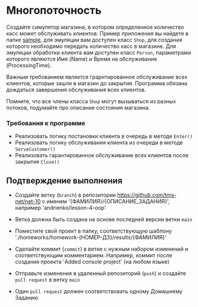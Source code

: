 ﻿# Многопоточность

Создайте симулятор магазина, в котором определенное количество касс может обслуживать клиентов. Пример приложения вы найдете в папке [sample](./sample/), для эмуляции вам доступен класс `Shop`, для создания которого необходимо передать количество касс в магазине.
Для эмуляции обработки клиента вам доступен класс `Person`, параметрами которого являются Имя (Name) и Время на обслуживание (ProcessingTime).

Важным требованием является грарнтированное обслуживание всех клиентов, которые зашли в магазин до закрытия.
Программа обязана дождаться завершения обслуживания всех клиентов.

Помните, что все члены класса `Shop` могут вызываться из разных потоков, подумайте про описание состояния магазина.

### Требования к программе
  - Реализовать логику постановки клиента в очередь в методе `Enter()`
  - Реализовать логику обслуживания клиента из очереди в методе `ServeCustomer()`
  - Реализовать гарантированное обслуживание всех клиентов после закрытия `Close()`

## Подтверждение выполнения

 - Создайте ветку (`branch`) в репозитории https://github.com/tms-net/net-10 с именем '{ФАМИЛИЯ}/{ОПИСАНИЕ_ЗАДАНИЯ}', например 'andrienko/lesson-4-oop'

 - Ветка должна быть создана на основе последней версии ветки `main`

 - Поместите свой проект в папку, соответствующую шаблону './homeworks/homework-{НОМЕР-ДЗ}/results/{ФАМИЛИЯ}'

 - Сделайте коммит (`commit`) в ветке с нужным набором изменений и соответствующим комментарием. Например, коммит после создания проекта 'Added console project' (на любом языке)

 - Отправьте изменения в удаленный репозиторий (`push`) и создайте `pull request` в ветку `main`

 - Один `pull request` должен соответствовать одному Домашнему Заданию